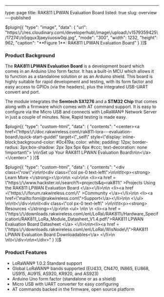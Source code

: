 ---
type: page
title: RAK811 LPWAN Evaluation Board
listed: true
slug: overview
---published

$plugin[{
    "type": "image",
    "data": {
        "url": "https:\/\/res.cloudinary.com\/developerhub\/image\/upload\/v1579359425\/17274\/o5qqux3jaeyiiuosw0qi.jpg",
        "mode": "300",
        "width": 1232,
        "height": 962,
        "caption": "**Figure 1**: RAK811 LPWAN Evaluation Board"
    }
}]$

### Product Background

The **RAK811 LPWAN Evaluation Board** is a development board which comes in an Arduino Uno form factor. It has a built-in MCU which allows it to function as a standalone solution or as an Arduino shield. This board is highly suitable for rapid development and testing, with its form factor and easy access to GPIOs (via the headers), plus the integrated USB-UART convert and port.

The module integrates the **Semtech SX1276** and a **STM32 Chip** that comes along with a firmware which comes with AT command support. It is easy to configure via the Micro USB and connects with LoRaWAN® Network Server in just a couple of minutes. Now, Rapid testing is made easy.

$plugin[{
    "type": "custom-html",
    "data": {
        "contents": "<center><a href=\"https:\/\/doc.rakwireless.com\/rak811-lora---evaluation-board\/quick-start-guide\" target=\"_self\" style=\"display: inline-block;background-color: #0c419a; color: white; padding: 12px; border-radius: 3px;box-shadow: 2px 3px 5px 6px #ccc; text-decoration: none !important\"> \n\nSet up Your RAK811 LPWAN Evaluation Board\n\n<\/a><\/center>"
    }
}]$

$plugin[{
    "type": "custom-html",
    "data": {
        "contents": "<div class=\"row\">\n\n\t<div class=\"col px-0 text-left\">\n\n\t\t<p><strong> Learn More <\/strong><\/p>\n\n                <ul>\n\n                      <li><a href = \"https:\/\/www.hackster.io\/search?i=projects&q=rak811\" >Projects Using the RAK811 LPWAN Evaluation Board <\/a><\/li>\n\n                      <li><a href =\"https:\/\/forum.rakwireless.com\/\" >Community <\/a><\/li>\n\n                      <li><a href=\"mailto:fomi@rakwireless.com\">Support<\/a><\/li>\n\n               <\/ul>  \n\n\t<\/div>\n\n\t<div class=\"col px-0 text-left\" >\n\n\t\t<p><strong> Resources <\/strong><\/p>\n\n                    <ul> \n\n                     \n                           <li><a href = \"https:\/\/downloads.rakwireless.com\/en\/LoRa\/RAK811\/Hardware_Specification\/RAK811_LoRa_Module_Datasheet_V1.4.pdf\">RAK811 LPWAN Evaluation Board Datasheet <\/a> <\/li>\n\n<li><a href = \"https:\/\/downloads.rakwireless.com\/en\/LoRa\/WisNode\/\">RAK811 LPWAN Evaluation Board Downloadables<\/a> <\/li>\n                        \n\t<\/div>\n\n<\/div>"
    }
}]$

### Product Features

- LoRaWAN® 1.0.2 Standard support
- Global LoRaWAN® bands supported (EU433, CN470, IN865, EU868, US915, AU915, AS920, KR920, and AS923)
- Arduino Uno form factor (standalone or as a shield)
- Micro USB with UART converter for easy configuring
- AT commands backed in the firmware, open source platform

